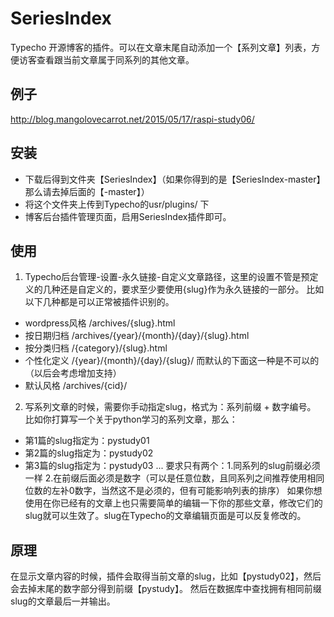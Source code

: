 # SeriesIndex
Typecho 开源博客的插件。可以在文章末尾自动添加一个【系列文章】列表，方便访客查看跟当前文章属于同系列的其他文章。

## 例子
http://blog.mangolovecarrot.net/2015/05/17/raspi-study06/

## 安装
- 下载后得到文件夹【SeriesIndex】（如果你得到的是【SeriesIndex-master】那么请去掉后面的【-master】）
- 将这个文件夹上传到Typecho的usr/plugins/ 下
- 博客后台插件管理页面，启用SeriesIndex插件即可。

## 使用
1. Typecho后台管理-设置-永久链接-自定义文章路径，这里的设置不管是预定义的几种还是自定义的，要求至少要使用{slug}作为永久链接的一部分。
比如以下几种都是可以正常被插件识别的。
- wordpress风格 /archives/{slug}.html
- 按日期归档 /archives/{year}/{month}/{day}/{slug}.html
- 按分类归档 /{category}/{slug}.html
- 个性化定义 /{year}/{month}/{day}/{slug}/
而默认的下面这一种是不可以的（以后会考虑增加支持）
- 默认风格 /archives/{cid}/

2. 写系列文章的时候，需要你手动指定slug，格式为：系列前缀 + 数字编号。
比如你打算写一个关于python学习的系列文章，那么：
- 第1篇的slug指定为：pystudy01
- 第2篇的slug指定为：pystudy02
- 第3篇的slug指定为：pystudy03
...
要求只有两个：1.同系列的slug前缀必须一样 2.在前缀后面必须是数字（可以是任意位数，且同系列之间推荐使用相同位数的左补0数字，当然这不是必须的，但有可能影响列表的排序）
如果你想使用在你已经有的文章上也只需要简单的编辑一下你的那些文章，修改它们的slug就可以生效了。slug在Typecho的文章编辑页面是可以反复修改的。

## 原理
在显示文章内容的时候，插件会取得当前文章的slug，比如【pystudy02】，然后会去掉末尾的数字部分得到前缀【pystudy】。
然后在数据库中查找拥有相同前缀slug的文章最后一并输出。
